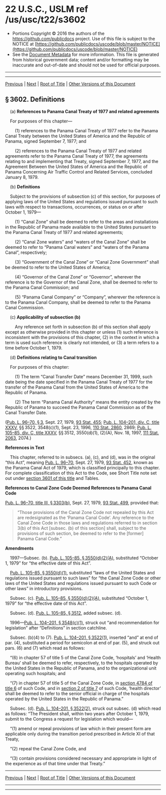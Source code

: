 ---
---

# 22 U.S.C., USLM ref /us/usc/t22/s3602

* Portions Copyright © 2016 the authors of the https://github.com/publicdocs project.
  Use of this file is subject to the NOTICE at [https://github.com/publicdocs/uscode/blob/master/NOTICE](https://github.com/publicdocs/uscode/blob/master/NOTICE)
* See the [Document Metadata](././../../../..//README.md) for more information.
  This file is generated from historical government data; content and/or formatting may be inaccurate and out-of-date and should not be used for official purposes.

----------
----------

[Previous](./../../../..//us/usc/t22/ch51/m__us_usc_t22_s3601.md) | [Next](./../../../..//us/usc/t22/ch51/schI/m__us_usc_t22_ch51_schI.md) | [Root of Title](./../../../../) | [Other Versions of this Document](https://publicdocs.github.io/go/links?ns=uslm&ref=%2Fus%2Fusc%2Ft22%2Fs3602)

## § 3602. Definitions

    (a) __References to Panama Canal Treaty of 1977 and related agreements__ 

    For purposes of this chapter—

        (1) references to the Panama Canal Treaty of 1977 refer to the Panama Canal Treaty between the United States of America and the Republic of Panama, signed September 7, 1977; and

        (2) references to the Panama Canal Treaty of 1977 and related agreements refer to the Panama Canal Treaty of 1977, the agreements relating to and implementing that Treaty, signed September 7, 1977, and the Agreement Between the United States of America and the Republic of Panama Concerning Air Traffic Control and Related Services, concluded January 8, 1979.

    (b) __Definitions__ 

    Subject to the provisions of subsection (c) of this section, for purposes of applying laws of the United States and regulations issued pursuant to such laws with respect to transactions, occurrences, or status on or after October 1, 1979—

        (1) “Canal Zone” shall be deemed to refer to the areas and installations in the Republic of Panama made available to the United States pursuant to the Panama Canal Treaty of 1977 and related agreements;

        (2) “Canal Zone waters” and “waters of the Canal Zone” shall be deemed to refer to “Panama Canal waters” and “waters of the Panama Canal”, respectively;

        (3) “Government of the Canal Zone” or “Canal Zone Government” shall be deemed to refer to the United States of America;

        (4) “Governor of the Canal Zone” or “Governor”, wherever the reference is to the Governor of the Canal Zone, shall be deemed to refer to the Panama Canal Commission; and

        (5) “Panama Canal Company” or “Company”, wherever the reference is to the Panama Canal Company, shall be deemed to refer to the Panama Canal Commission.

    (c) __Applicability of subsection (b)__ 

        Any reference set forth in subsection (b) of this section shall apply except as otherwise provided in this chapter or unless (1) such reference is inconsistent with the provisions of this chapter, (2) in the context in which a term is used such reference is clearly not intended, or (3) a term refers to a time before October 1, 1979.

    (d) __Definitions relating to Canal transition__ 

    For purposes of this chapter:

        (1) The term “Canal Transfer Date” means December 31, 1999, such date being the date specified in the Panama Canal Treaty of 1977 for the transfer of the Panama Canal from the United States of America to the Republic of Panama.

        (2) The term “Panama Canal Authority” means the entity created by the Republic of Panama to succeed the Panama Canal Commission as of the Canal Transfer Date.

([Pub. L. 96–70, § 3][/us/pl/96/70/s3], Sept. 27, 1979, [93 Stat. 455][/us/stat/93/455]; [Pub. L. 104–201, div. C, title XXXV][/us/pl/104/201], §§ 3522, 3548(c)(1), Sept. 23, 1996, [110 Stat. 2860][/us/stat/110/2860], 2869; [Pub. L. 105–85, div. C, title XXXV][/us/pl/105/85], §§ 3512, 3550(d)(1), (2)(A), Nov. 18, 1997, [111 Stat. 2063][/us/stat/111/2063], 2074.)

 __References in Text__ 

    This chapter, referred to in subsecs. (a), (c), and (d), was in the original “this Act”, meaning [Pub. L. 96–70][/us/pl/96/70], Sept. 27, 1979, [93 Stat. 452][/us/stat/93/452], known as the Panama Canal Act of 1979, which is classified principally to this chapter. For complete classification of this Act to the Code, see Short Title note set out under [section 3601 of this title][/us/usc/t22/s3601] and Tables.

 __References to Canal Zone Code Deemed References to Panama Canal Code__ 

[Pub. L. 96–70, title III, § 3303(b)][/us/pl/96/70/s3303/b], Sept. 27, 1979, [93 Stat. 499][/us/stat/93/499], provided that: 

> “Those provisions of the Canal Zone Code not repealed by this Act are redesignated as the ‘Panama Canal Code’. Any reference to the Canal Zone Code in those laws and regulations referred to in section 3(b) of this Act \[subsec. (b) of this section\] shall, subject to the provisions of such section, be deemed to refer to the \[former\] Panama Canal Code.”

 __Amendments__ 

    1997—Subsec. (b). [Pub. L. 105–85, § 3550(d)(2)(A)][/us/pl/105/85/s3550/d/2/A], substituted “October 1, 1979” for “the effective date of this Act”.

    [Pub. L. 105–85, § 3550(d)(1)][/us/pl/105/85/s3550/d/1], substituted “laws of the United States and regulations issued pursuant to such laws” for “the Canal Zone Code or other laws of the United States and regulations issued pursuant to such Code or other laws” in introductory provisions.

    Subsec. (c). [Pub. L. 105–85, § 3550(d)(2)(A)][/us/pl/105/85/s3550/d/2/A], substituted “October 1, 1979” for “the effective date of this Act”.

    Subsec. (d). [Pub. L. 105–85, § 3512][/us/pl/105/85/s3512], added subsec. (d).

    1996—[Pub. L. 104–201, § 3548(c)(1)][/us/pl/104/201/s3548/c/1], struck out “and recommendation for legislation” after “Definitions” in section catchline.

    Subsec. (b)(4) to (7). [Pub. L. 104–201, § 3522(1)][/us/pl/104/201/s3522/1], inserted “and” at end of par. (4), substituted a period for semicolon at end of par. (5), and struck out pars. (6) and (7) which read as follows:

    “(6) in chapter 57 of title 5 of the Canal Zone Code, ‘hospitals’ and ‘Health Bureau’ shall be deemed to refer, respectively, to the hospitals operated by the United States in the Republic of Panama, and to the organizational unit operating such hospitals; and

    “(7) in chapter 57 of title 5 of the Canal Zone Code, in [section 4784 of title 6][/us/usc/t6/s4784] of such Code, and in [section 2 of title 7][/us/usc/t7/s2] of such Code, ‘health director’ shall be deemed to refer to the senior official in charge of the hospitals operated by the United States in the Republic of Panama.”

    Subsec. (d). [Pub. L. 104–201, § 3522(2)][/us/pl/104/201/s3522/2], struck out subsec. (d) which read as follows: “The President shall, within two years after October 1, 1979, submit to the Congress a request for legislation which would—

    “(1) amend or repeal provisions of law which in their present form are applicable only during the transition period prescribed in Article XI of that Treaty,

    “(2) repeal the Canal Zone Code, and

    “(3) contain provisions considered necessary and appropriate in light of the experience as of that time under that Treaty.”

----------

[Previous](./../../../..//us/usc/t22/ch51/m__us_usc_t22_s3601.md) | [Next](./../../../..//us/usc/t22/ch51/schI/m__us_usc_t22_ch51_schI.md) | [Root of Title](./../../../../) | [Other Versions of this Document](https://publicdocs.github.io/go/links?ns=uslm&ref=%2Fus%2Fusc%2Ft22%2Fs3602)

----------
----------

[/us/pl/96/70/s3]: https://publicdocs.github.io/go/links?ns=uslm&ref=%2Fus%2Fpl%2F96%2F70%2Fs3
[/us/stat/93/455]: https://publicdocs.github.io/go/links?ns=uslm&ref=%2Fus%2Fstat%2F93%2F455
[/us/pl/104/201]: https://publicdocs.github.io/go/links?ns=uslm&ref=%2Fus%2Fpl%2F104%2F201
[/us/stat/110/2860]: https://publicdocs.github.io/go/links?ns=uslm&ref=%2Fus%2Fstat%2F110%2F2860
[/us/pl/105/85]: https://publicdocs.github.io/go/links?ns=uslm&ref=%2Fus%2Fpl%2F105%2F85
[/us/stat/111/2063]: https://publicdocs.github.io/go/links?ns=uslm&ref=%2Fus%2Fstat%2F111%2F2063
[/us/pl/96/70]: https://publicdocs.github.io/go/links?ns=uslm&ref=%2Fus%2Fpl%2F96%2F70
[/us/stat/93/452]: https://publicdocs.github.io/go/links?ns=uslm&ref=%2Fus%2Fstat%2F93%2F452
[/us/usc/t22/s3601]: https://publicdocs.github.io/go/links?ns=uslm&ref=%2Fus%2Fusc%2Ft22%2Fs3601
[/us/pl/96/70/s3303/b]: https://publicdocs.github.io/go/links?ns=uslm&ref=%2Fus%2Fpl%2F96%2F70%2Fs3303%2Fb
[/us/stat/93/499]: https://publicdocs.github.io/go/links?ns=uslm&ref=%2Fus%2Fstat%2F93%2F499
[/us/pl/105/85/s3550/d/2/A]: https://publicdocs.github.io/go/links?ns=uslm&ref=%2Fus%2Fpl%2F105%2F85%2Fs3550%2Fd%2F2%2FA
[/us/pl/105/85/s3550/d/1]: https://publicdocs.github.io/go/links?ns=uslm&ref=%2Fus%2Fpl%2F105%2F85%2Fs3550%2Fd%2F1
[/us/pl/105/85/s3550/d/2/A]: https://publicdocs.github.io/go/links?ns=uslm&ref=%2Fus%2Fpl%2F105%2F85%2Fs3550%2Fd%2F2%2FA
[/us/pl/105/85/s3512]: https://publicdocs.github.io/go/links?ns=uslm&ref=%2Fus%2Fpl%2F105%2F85%2Fs3512
[/us/pl/104/201/s3548/c/1]: https://publicdocs.github.io/go/links?ns=uslm&ref=%2Fus%2Fpl%2F104%2F201%2Fs3548%2Fc%2F1
[/us/pl/104/201/s3522/1]: https://publicdocs.github.io/go/links?ns=uslm&ref=%2Fus%2Fpl%2F104%2F201%2Fs3522%2F1
[/us/usc/t6/s4784]: https://publicdocs.github.io/go/links?ns=uslm&ref=%2Fus%2Fusc%2Ft6%2Fs4784
[/us/usc/t7/s2]: https://publicdocs.github.io/go/links?ns=uslm&ref=%2Fus%2Fusc%2Ft7%2Fs2
[/us/pl/104/201/s3522/2]: https://publicdocs.github.io/go/links?ns=uslm&ref=%2Fus%2Fpl%2F104%2F201%2Fs3522%2F2


